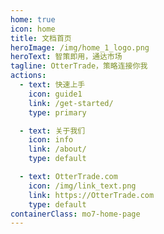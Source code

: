 ```yaml
---
home: true
icon: home
title: 文档首页
heroImage: /img/home_1_logo.png
heroText: 智策即用，通达市场
tagline: OtterTrade，策略连接你我
actions:
  - text: 快速上手
    icon: guide1
    link: /get-started/
    type: primary

  - text: 关于我们
    icon: info
    link: /about/
    type: default

  - text: OtterTrade.com
    icon: /img/link_text.png
    link: https://OtterTrade.com
    type: default
containerClass: mo7-home-page
---
```


<HomePageUser />
<HomePageDevelop />
<HomePageBBS />

<script setup>
import "@components/HomePage.scss";
import HomePageUser from "@components/HomePageUser.vue";
import HomePageDevelop from "@components/HomePageDevelop.vue";
import HomePageBBS from "@components/HomePageBBS.vue";
</script>
